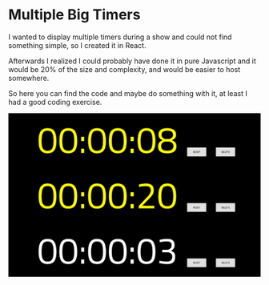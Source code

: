 # Multiple Big Timers

I wanted to display multiple timers during a show and could not find something simple, so I created it in React.

Afterwards I realized I could probably have done it in pure Javascript and it would be 20% of the size and complexity, and would be easier to host somewhere.

So here you can find the code and maybe do something with it, at least I had a good coding exercise.

![Screenshot](screenshot.png)
